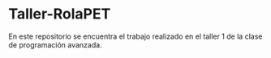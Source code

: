 # Taller-RolaPET
En este repositorio se encuentra el trabajo realizado en el taller 1 de la clase de programación avanzada.
